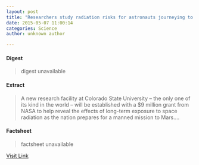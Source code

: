 ```yaml
---
layout: post
title: "Researchers study radiation risks for astronauts journeying to Mars"
date: 2015-05-07 11:00:14
categories: Science
author: unknown author

---
```



#### Digest
>digest unavailable

#### Extract
>A new research facility at Colorado State University – the only one of its kind in the world – will be established with a $9 million grant from NASA to help reveal the effects of long-term exposure to space radiation as the nation prepares for a manned mission to Mars....

#### Factsheet
>factsheet unavailable

[Visit Link](http://phys.org/news350200804.html)


